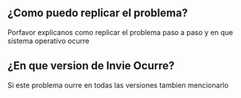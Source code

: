 ## ¿Como puedo replicar el problema?
Porfavor explicanos como replicar el problema paso a paso y en que sistema operativo ocurre
## ¿En que version de Invie Ocurre?
Si este problema ourre en todas las versiones tambien mencionarlo
